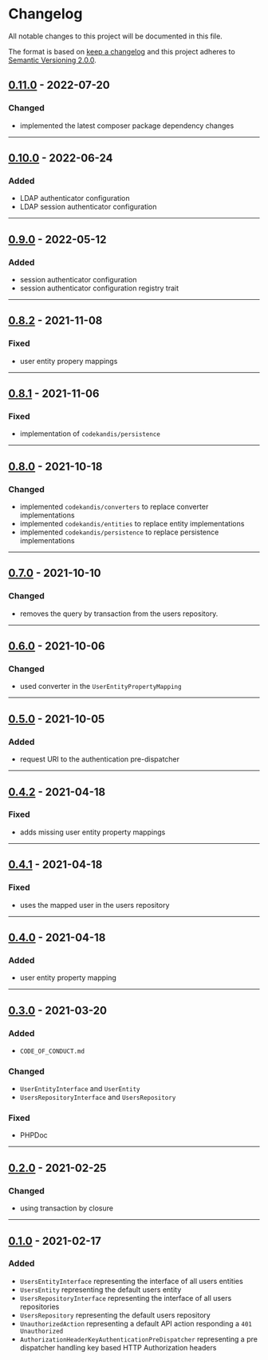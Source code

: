 # Changelog

All notable changes to this project will be documented in this file.

The format is based on [keep a changelog][xtlink-keep-a-changelog]
and this project adheres to [Semantic Versioning 2.0.0][xtlink-semantic-versioning].

## [0.11.0] - 2022-07-20

### Changed

* implemented the latest composer package dependency changes

[0.11.0]: https://github.com/codekandis/tiphy-authentication-integration/compare/0.10.0...0.11.0

---
## [0.10.0] - 2022-06-24

### Added

* LDAP authenticator configuration
* LDAP session authenticator configuration

[0.10.0]: https://github.com/codekandis/tiphy-authentication-integration/compare/0.9.0...0.10.0

---
## [0.9.0] - 2022-05-12

### Added

* session authenticator configuration
* session authenticator configuration registry trait

[0.9.0]: https://github.com/codekandis/tiphy-authentication-integration/compare/0.8.2...0.9.0

---
## [0.8.2] - 2021-11-08

### Fixed

* user entity propery mappings

[0.8.2]: https://github.com/codekandis/tiphy-authentication-integration/compare/0.8.1...0.8.2

---
## [0.8.1] - 2021-11-06

### Fixed

* implementation of `codekandis/persistence`

[0.8.1]: https://github.com/codekandis/tiphy-authentication-integration/compare/0.8.0...0.8.1

---
## [0.8.0] - 2021-10-18

### Changed

* implemented `codekandis/converters` to replace converter implementations
* implemented `codekandis/entities` to replace entity implementations
* implemented `codekandis/persistence` to replace persistence implementations

[0.8.0]: https://github.com/codekandis/tiphy-authentication-integration/compare/0.7.0...0.8.0

---
## [0.7.0] - 2021-10-10

### Changed

* removes the query by transaction from the users repository.

[0.7.0]: https://github.com/codekandis/tiphy-authentication-integration/compare/0.6.0...0.7.0

---
## [0.6.0] - 2021-10-06

### Changed

* used converter in the `UserEntityPropertyMapping`

[0.6.0]: https://github.com/codekandis/tiphy-authentication-integration/compare/0.5.0...0.6.0

---
## [0.5.0] - 2021-10-05

### Added

* request URI to the authentication pre-dispatcher

[0.5.0]: https://github.com/codekandis/tiphy-authentication-integration/compare/0.4.2...0.5.0

---
## [0.4.2] - 2021-04-18

### Fixed

* adds missing user entity property mappings

[0.4.2]: https://github.com/codekandis/tiphy-authentication-integration/compare/0.4.1...0.4.2

---
## [0.4.1] - 2021-04-18

### Fixed

* uses the mapped user in the users repository

[0.4.1]: https://github.com/codekandis/tiphy-authentication-integration/compare/0.4.0...0.4.1

---
## [0.4.0] - 2021-04-18

### Added

* user entity property mapping

[0.4.0]: https://github.com/codekandis/tiphy-authentication-integration/compare/0.3.0...0.4.0

---
## [0.3.0] - 2021-03-20

### Added

* `CODE_OF_CONDUCT.md`

### Changed

* `UserEntityInterface` and `UserEntity`
* `UsersRepositoryInterface` and `UsersRepository`

### Fixed

* PHPDoc

[0.3.0]: https://github.com/codekandis/tiphy-authentication-integration/compare/0.2.0...0.3.0

---
## [0.2.0] - 2021-02-25

### Changed

* using transaction by closure

[0.2.0]: https://github.com/codekandis/tiphy-authentication-integration/compare/0.1.0...0.2.0

---
## [0.1.0] - 2021-02-17

### Added

* `UsersEntityInterface` representing the interface of all users entities
* `UsersEntity` representing the default users entity
* `UsersRepositoryInterface` representing the interface of all users repositories
* `UsersRepository` representing the default users repository
* `UnauthorizedAction` representing a default API action responding a `401 Unauthorized`
* `AuthorizationHeaderKeyAuthenticationPreDispatcher` representing a pre dispatcher handling key based HTTP Authorization headers 

[0.1.0]: https://github.com/codekandis/tiphy-authentication-integration/tree/0.1.0



[xtlink-keep-a-changelog]: http://keepachangelog.com/en/1.0.0/
[xtlink-semantic-versioning]: http://semver.org/spec/v2.0.0.html
